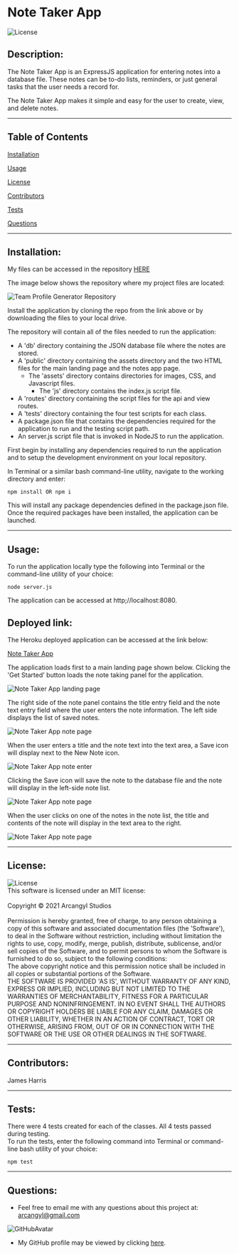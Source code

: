 
# Note Taker App<br>

![License](https://img.shields.io/badge/License-MIT-green.svg)<br>

## Description:<br>

The Note Taker App is an ExpressJS application for entering notes into a database file. These notes can be to-do lists, reminders, or just general tasks that the user needs a record for.<br>

The Note Taker App makes it simple and easy for the user to create, view, and delete notes.<br>

---


## Table of Contents<br>

[Installation](#installation)<br>

[Usage](#usage)<br>

[License](#license)<br>

[Contributors](#contributors)<br>

[Tests](#tests)<br>

[Questions](#Questions)<br>

---

## Installation:<br>

My files can be accessed in the repository [HERE](https://github.com/arcangyl1963/note-taker-app)<br>

The image below shows the repository where my project files are located:

![Team Profile Generator Repository](./dist/images/team-profile-generator-repo.png)

Install the application by cloning the repo from the link above or by downloading the files to your local drive.

The repository will contain all of the files needed to run the application:

* A 'db' directory containing the JSON database file where the notes are stored.
* A 'public' directory containing the assets directory and the two HTML files for the main landing page and the notes app page.
  * The 'assets' directory contains directories for images, CSS, and Javascript files.
    * The 'js' directory contains the index.js script file.
* A 'routes' directory containing the script files for the api and view routes.
* A 'tests' directory containing the four test scripts for each class.
* A package.json file that contains the dependencies required for the application to run and the testing script path.
* An server.js script file that is invoked in NodeJS to run the application.

First begin by installing any dependencies required to run the application and to setup the development environment on your local repository.<br>

In Terminal or a similar bash command-line utility, navigate to the working directory and enter:<br>

~~~
npm install OR npm i
~~~

This will install any package dependencies defined in the package.json file.
Once the required packages have been installed, the application can be launched.

---

## Usage:<br>
To run the application locally type the following into Terminal or the command-line utility of your choice:

~~~
node server.js
~~~

The application can be accessed at http;//localhost:8080.

## Deployed link:

The Heroku deployed application can be accessed at the link below:

[Note Taker App](https://floating-bayou-71419.herokuapp.com/)

The application loads first to a main landing page shown below. Clicking the 'Get Started' button loads the note taking panel for the application.<br>

![Note Taker App landing page](./public/assets/images/note-taker-app_landing.png)

The right side of the note panel contains the title entry field and the note text entry field where the user enters the note information. The left side displays the list of saved notes.

![Note Taker App note page](./public/assets/images/note-taker-app_notes.png)

When the user enters a title and the note text into the text area, a Save icon will display next to the New Note icon.

![Note Taker App note enter](./public/assets/images/note-taker-app_notes-enter.png)

Clicking the Save icon will save the note to the database file and the note will display in the left-side note list.

![Note Taker App note page](./public/assets/images/note-taker-app_notes-saved.png)

When the user clicks on one of the notes in the note list, the title and contents of the note will display in the text area to the right.

![Note Taker App note page](./public/assets/images/note-taker-app_notes-display-selected.png)

---

## License:<br>

![License](https://img.shields.io/badge/License-MIT-green.svg)<br>This software is licensed under an MIT license:<br><br>Copyright © 2021 Arcangyl Studios<br><br>Permission is hereby granted, free of charge, to any person obtaining a copy of this software and associated documentation files (the 'Software'), to deal in the Software without restriction, including without limitation the rights to use, copy, modify, merge, publish, distribute, sublicense, and/or sell copies of the Software, and to permit persons to whom the Software is furnished to do so, subject to the following conditions:<br>The above copyright notice and this permission notice shall be included in all copies or substantial portions of the Software.<br>THE SOFTWARE IS PROVIDED 'AS IS', WITHOUT WARRANTY OF ANY KIND, EXPRESS OR IMPLIED, INCLUDING BUT NOT LIMITED TO THE WARRANTIES OF MERCHANTABILITY, FITNESS FOR A PARTICULAR PURPOSE AND NONINFRINGEMENT. IN NO EVENT SHALL THE AUTHORS OR COPYRIGHT HOLDERS BE LIABLE FOR ANY CLAIM, DAMAGES OR OTHER LIABILITY, WHETHER IN AN ACTION OF CONTRACT, TORT OR OTHERWISE, ARISING FROM, OUT OF OR IN CONNECTION WITH THE SOFTWARE OR THE USE OR OTHER DEALINGS IN THE SOFTWARE.<br>

---

## Contributors:<br>

James Harris<br>

---

## Tests:<br>

There were 4 tests created for each of the classes. All 4 tests passed during testing.<br>
To run the tests, enter the following command into Terminal or command-line bash utility of your choice:<br>

~~~
npm test
~~~

---

## Questions:<br>


- Feel free to email me with any questions about this project at: arcangyl@gmail.com<br>

![GitHubAvatar](https://avatars.githubusercontent.com/u/77169680?v=4)<br>

- My GitHub profile may be viewed by clicking [here](https://github.com/arcangyl1963).